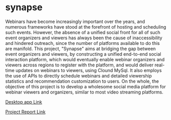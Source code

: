 # synapse

Webinars have become increasingly important over the years, and numerous frameworks have
stood at the forefront of hosting and scheduling such events. However, the absence of a unified
social front for all of such event organizers and viewers has always been the cause of
inaccessibility and hindered outreach, since the number of platforms available to do this are
manifold.
This project, "Synapse" aims at bridging the gap between event organizers and viewers, by
constructing a unified end-to-end social interaction platform, which would eventually enable
webinar organizers and viewers across regions to register with the platform, and would deliver
real-time updates on webinars to viewers, using Clound MySql. It also employs the use of APIs to
directly schedule webinars and detailed viewership statistics and recommendation
customization to users. On the whole, the objective of this project is to develop a wholesome
social media platform for webinar viewers and organizers, similar to most video streaming
platforms.


[Desktop app Link](https://drive.google.com/drive/folders/1-19JGjAqo3s29DIWSXm2bdSrerETKHnX?usp=sharing )

[Project Report Link](https://drive.google.com/drive/folders/1gj097uQObIiQyfetG5jICHUDTP4UgimM?usp=sharing)

